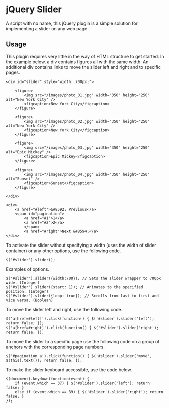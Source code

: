 jQuery Slider
=============

A script with no name, this jQuery plugin is a simple solution for implementing a slider on any web page.

Usage
-------------

This plugin requires very little in the way of HTML structure to get started. In the example below, a div contains figures all with the same width. An additional div contains links to move the slider left and right and to specific pages.

	<div id="slider" style="width: 700px;">
		
		<figure>
			<img src="/images/photo_01.jpg" width="350" height="250" alt="New York City" />
			<figcaption>New York City</figcaption>
		</figure>
		
		<figure>
			<img src="/images/photo_02.jpg" width="350" height="250" alt="New York City" />
			<figcaption>New York City</figcaption>
		</figure>
		
		<figure>
			<img src="/images/photo_03.jpg" width="350" height="250" alt="Epic Mickey" />
			<figcaption>Epic Mickey</figcaption>
		</figure>
		
		<figure>
			<img src="/images/photo_04.jpg" width="350" height="250" alt="Sunset" />
			<figcaption>Sunset</figcaption>
		</figure>
		
	</div>
	
	<div>
		<a href="#left">&#8592; Previous</a>
		<span id="pagination">
			<a href="#1">1</a>
			<a href="#2">2</a>
			</span>
			<a href="#right">Next &#8594;</a>
	</div>

To activate the slider without specifying a width (uses the width of slider container) or any other options, use the following code.

	$('#slider').slider();

Examples of options.

	$('#slider').slider({width:700}); // Sets the slider wrapper to 700px wide. (Integer)
	$('#slider').slider({start: 1}); // Animates to the specified position. (Integer)
	$('#slider').slider({loop: true}); // Scrolls from last to first and vice versa. (Boolean)

To move the slider left and right, use the following code.

	$('a[href=#left]').click(function() { $('#slider').slider('left'); return false; });
	$('a[href=#right]').click(function() { $('#slider').slider('right'); return false; });

To move the slider to a specific page use the following code on a group of anchors with the corresponding page numbers.

	$('#pagination a').click(function() { $('#slider').slider('move', $(this).text()); return false; });

To make the slider keyboard accessible, use the code below.

	$(document).keydown(function(event) {
		if (event.which == 37) { $('#slider').slider('left'); return false; }
		else if (event.which == 39) { $('#slider').slider('right'); return false; }
	});